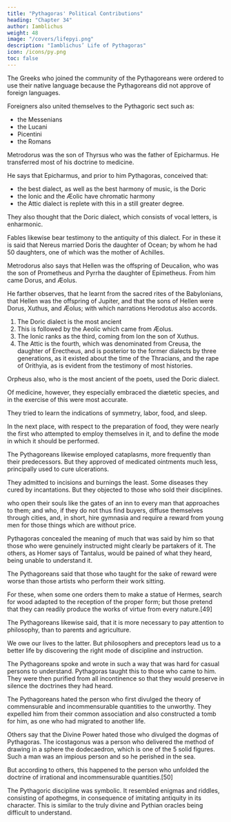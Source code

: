```yaml
---
title: "Pythagoras' Political Contributions"
heading: "Chapter 34"
author: Iamblichus
weight: 48
image: "/covers/lifepyi.png"
description: "Iamblichus’ Life of Pythagoras"
icon: /icons/py.png
toc: false
---
```



The Greeks who joined the community of the Pythagoreans were ordered to use their native language because the Pythagoreans did not approve of foreign languages. 

Foreigners also united themselves to the Pythagoric sect such as:
- the Messenians
- the Lucani
- Picentini
- the Romans

Metrodorus was the son of Thyrsus who was the father of Epicharmus. He transferred most of his doctrine to medicine. 

He says that Epicharmus, and prior to him Pythagoras, conceived that:
- the best dialect, as well as the best harmony of music, is the Doric
- the Ionic and the Æolic have chromatic harmony
- the Attic dialect is replete with this in a still greater degree. 

They also thought that the Doric dialect, which consists of vocal letters, is enharmonic.

Fables likewise bear testimony to the antiquity of this dialect. For in these it is said that Nereus married Doris the daughter of Ocean; by whom he had 50 daughters, one of which was the mother of Achilles. 

Metrodorus also says that Hellen was the offspring of Deucalion, who was the son of Prometheus and Pyrrha the daughter of Epimetheus. From him came Dorus, and Æolus. 

He farther observes, that he learnt from the sacred rites of the Babylonians, that Hellen was the offspring of Jupiter, and that the sons of Hellen were Dorus, Xuthus, and Æolus; with which narrations Herodotus also accords. 

<!-- It is difficult, however, for those in more recent times to know accurately, in particulars so ancient, which of these narrations is to be preferred. But it may be collected from each of these histories, that  -->

1. The Doric dialect is the most ancient
2. This is followed by the Aeolic which came from Æolus. 
3. The Ionic ranks as the third, coming from Ion the son of Xuthus. 
4. The Attic is the fourth, which was denominated from Creusa, the daughter of Erectheus, and is posterior to the former dialects by three generations, as it existed about the time of the Thracians, and the rape of Orithyia, as is evident from the testimony of most histories. 

Orpheus also, who is the most ancient of the poets, used the Doric dialect.

Of medicine, however, they especially embraced the diætetic species, and in the exercise of this were most accurate. 

They tried to learn the indications of symmetry, labor, food, and sleep. 

In the next place, with respect to the preparation of food, they were nearly the first who attempted to employ themselves in it, and to define the mode in which it should be performed. 

The Pythagoreans likewise employed cataplasms, more frequently than their predecessors. But they approved of medicated ointments much less, principally used to cure ulcerations. 

They admitted to incisions and burnings the least. Some diseases they cured by incantations. But they objected to those who sold their disciplines. <!--  expose disciplines to sale;  -->

who open their souls like the gates of an inn to every man that approaches to them; and who, if they do not thus find buyers, diffuse themselves through cities, and, in short, hire gymnasia and require a reward from young men for those things which are without price. 

Pythagoras concealed the meaning of much that was said by him so that those who were genuinely instructed might clearly be partakers of it. The others, as Homer says of Tantalus, would be pained of what they heard, being unable to understand it. 

The Pythagoreans said that those who taught for the sake of reward were worse than <!-- statuaries, or --> those artists who perform their work sitting.

For these, when some one orders them to make a statue of Hermes, search for wood adapted to the reception of the proper form; but those pretend that they can readily produce the works of virtue from every nature.[49] 

The Pythagoreans likewise said, that it is more necessary to pay attention to philosophy, than to parents and agriculture. 

We owe our lives to the latter. But philosophers and preceptors lead us to a better life by <!-- . are the causes of our living well, and becoming wise, in consequence of having --> discovering the right mode of discipline and instruction.

The Pythagoreans spoke and wrote in such a way that was hard for casual persons to understand. Pythagoras taught this to those who came to him. They were then purified from all incontinence so that they would  preserve in silence the doctrines they had heard. 

The Pythagoreans hated the person who first divulged the theory of commensurable and incommensurable quantities to the unworthy. They expelled him from their common association and also constructed a tomb for him, as one who had migrated to another life. 

Others say that the Divine Power hated those who divulged the dogmas of Pythagoras. The icostagonus was a person who delivered the method of drawing in a sphere the dodecaedron, which is one of the 5 solid figures.  Such a man was an impious person and so he perished in the sea.

But according to others, this happened to the person who unfolded the doctrine of irrational and incommensurable quantities.[50] 

The Pythagoric discipline was symbolic. It resembled enigmas and riddles, consisting of apothegms, in consequence of imitating antiquity in its character. This is similar to the truly divine and Pythian oracles being difficult to understand. 

<!-- Such therefore, and so many are the indications respecting Pythagoras and the Pythagoreans, which may be collected from what is disseminated about them. -->
